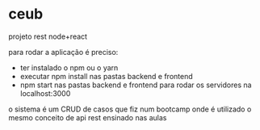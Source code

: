 # ceub
projeto rest node+react

para rodar a aplicação é preciso:
- ter instalado o npm ou o yarn
- executar npm install nas pastas backend e frontend
- npm start nas pastas backend e frontend para rodar os servidores na localhost:3000

o sistema é um CRUD de casos que fiz num bootcamp onde é utilizado o mesmo conceito de api rest ensinado nas aulas